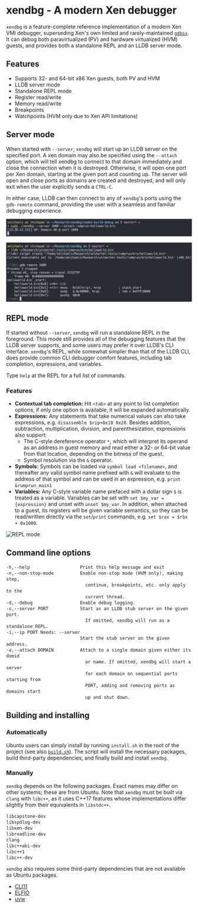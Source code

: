 # xendbg - A modern Xen debugger

`xendbg` is a feature-complete reference implementation of a modern Xen VMI debugger,
superseding Xen's own limited and rarely-maintained
[`gdbsx`](https://github.com/mirage/xen/tree/master/tools/debugger/gdbsx).
It can debug both paravirtualized (PV) and hardware virtualized (HVM) guests,
and provides both a standalone REPL and an LLDB server mode.

## Features

* Supports 32- and 64-bit x86 Xen guests, both PV and HVM
* LLDB server mode
* Standalone REPL mode
* Register read/write
* Memory read/write
* Breakpoints
* Watchpoints (HVM only due to Xen API limitations)

## Server mode

When started with `--server`, `xendbg` will start up an LLDB server on the
specified port. A xen domain may also be specified using the `--attach` option,
which will tell xendbg to connect to that domain immediately and close the
connection when it is destroyed. Otherwise, it will open one port per Xen
domain, starting at the given port and counting up. The server will open and
close ports as domains are created and destroyed, and will only exit when the
user explicitly sends a `CTRL-C`.

In either case, LLDB can then connect to any of `xendbg`'s ports using the
`gdb-remote` command, providing the user with a seamless and familiar debugging
experience.

![LLDB mode](demos/xendbg-lldb1.png)

![LLDB](demos/xendbg-lldb2.png)

## REPL mode

If started without `--server`, `xendbg` will run a standalone REPL in the
foreground. This mode still provides all of the debugging features that the
LLDB server supports, and some users may prefer it over LLDB's CLI interface.
`xendbg`'s REPL, while somewhat simpler than that of the LLDB CLI, does provide
common CLI debugger comfort features, including tab completion, expressions,
and variables.

Type `help` at the REPL for a full list of commands.

### Features

* **Contextual tab completion:** Hit `<tab>` at any point to list completion
  options; if only one option is available, it will be expanded automatically.
* **Expressions:** Any statements that take numerical values can also take
  expressions, e.g. `disassemble $rip+0x10 0x20`. Besides addition,
  subtraction, multiplication, division, and parenthesization, expressions also
  support:
  * The C-style dereference operator `*`, which will interpret its operand as
    an address in guest memory and read either a 32- or 64-bit value from that
    location, depending on the bitness of the guest.
  * Symbol resolution via the `&` operator.
* **Symbols:** Symbols can be loaded via `symbol load <filename>`, and
  thereafter any valid symbol name prefixed with `&` will evaluate to the
  address of that symbol and can be used in an expression, e.g. `print
  &rumprun_main1`
* **Variables:** Any C-style variable name prefaced with a dollar sign `$` is
  treated as a variable. Variables can be set with `set $my_var = {expression}`
  and unset with `unset $my_var`. In addition, when attached to a guest, its
  registers will be given variable semantics, so they can be read/written
  directly via the `set`/`print` commands, e.g. `set $rax = $rbx + 0x1000`.

![REPL mode](demos/xendbg-repl.gif)

## Command line options

```
-h,--help                   Print this help message and exit
-n,--non-stop-mode          Enable non-stop mode (HVM only), making step,
                              continue, breakpoints, etc. only apply to the
                              current thread.
-d,--debug                  Enable debug logging.
-s,--server PORT            Start as an LLDB stub server on the given port.
                              If omitted, xendbg will run as a standalone REPL.
-i,--ip PORT Needs: --server
                            Start the stub server on the given address.
-a,--attach DOMAIN          Attach to a single domain given either its domid
                              or name. If omitted, xendbg will start a server
                              for each domain on sequential ports starting from
                              PORT, adding and removing ports as domains start
                              up and shut down.
```

## Building and installing

### Automatically

Ubuntu users can simply install by running `install.sh` in the root of the project
(see also [`build.sh`](./build.sh)). The script will install the necessary packages,
build third-party dependencies, and finally build and install `xendbg`.

### Manually

`xendbg` depends on the following packages. Exact names may differ on other
systems; these are from Ubuntu. Note that `xendbg` must be built via `clang`
with `libc++`, as it uses C++17 features whose implementations differ slightly
from their equivalents in `libstdc++`.

```
libcapstone-dev
libspdlog-dev
libxen-dev
libreadline-dev
clang
libc++abi-dev
libc++1
libc++-dev
```

`xendbg` also requires some third-party dependencies that are not available as
Ubuntu packages.

- [CLI11](https://github.com/CLIUtils/CLI11)
- [ELFIO](https://github.com/serge1/ELFIO)
- [uvw](https://github.com/skypjack/uvw)
